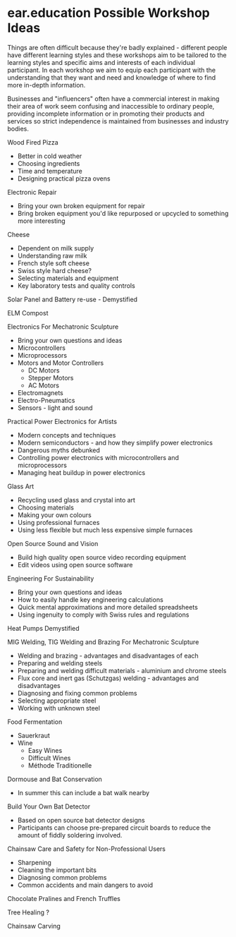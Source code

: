 # ear.education Possible Workshop Ideas

Things are often difficult because they're badly explained - different people have different learning styles and these workshops aim to be tailored to the learning styles and specific aims and interests of each individual participant. In each workshop we aim to equip each participant with the understanding that they want and need and knowledge of where to find more in-depth information.

Businesses and "influencers" often have a commercial interest in making their area of work seem confusing and inaccessible to ordinary people, providing incomplete information or in promoting their products and services so strict independence is maintained from businesses and industry bodies.

Wood Fired Pizza
  - Better in cold weather
  - Choosing ingredients
  - Time and temperature
  - Designing practical pizza ovens

Electronic Repair
  - Bring your own broken equipment for repair
  - Bring broken equipment you'd like repurposed or upcycled to something more interesting 

Cheese 
  - Dependent on milk supply
  - Understanding raw milk
  - French style soft cheese
  - Swiss style hard cheese?
  - Selecting materials and equipment
  - Key laboratory tests and quality controls

Solar Panel and Battery re-use - Demystified

ELM Compost

Electronics For Mechatronic Sculpture
  - Bring your own questions and ideas
  - Microcontrollers
  - Microprocessors
  - Motors and Motor Controllers
    - DC Motors
    - Stepper Motors
    - AC Motors
  - Electromagnets
  - Electro-Pneumatics
  - Sensors - light and sound

Practical Power Electronics for Artists
  - Modern concepts and techniques
  - Modern semiconductors - and how they simplify power electronics
  - Dangerous myths debunked
  - Controlling power electronics with microcontrollers and microprocessors
  - Managing heat buildup in power electronics

Glass Art
  - Recycling used glass and crystal into art
  - Choosing materials
  - Making your own colours
  - Using professional furnaces
  - Using less flexible but much less expensive simple furnaces

Open Source Sound and Vision
  - Build high quality open source video recording equipment
  - Edit videos using open source software

Engineering For Sustainability
  - Bring your own questions and ideas
  - How to easily handle key engineering calculations
  - Quick mental approximations and more detailed spreadsheets
  - Using ingenuity to comply with Swiss rules and regulations

Heat Pumps Demystified

MIG Welding, TIG Welding and Brazing For Mechatronic Sculpture
  - Welding and brazing - advantages and disadvantages of each
  - Preparing and welding steels
  - Preparing and welding difficult materials - aluminium and chrome steels
  - Flux core and inert gas (Schutzgas) welding - advantages and disadvantages
  - Diagnosing and fixing common problems
  - Selecting appropriate steel
  - Working with unknown steel

Food Fermentation
  - Sauerkraut
  - Wine
    - Easy Wines
    - Difficult Wines
    - Méthode Traditionelle

Dormouse and Bat Conservation
  - In summer this can include a bat walk nearby

Build Your Own Bat Detector
  - Based on open source bat detector designs
  - Participants can choose pre-prepared circuit boards to reduce the amount of fiddly soldering involved.

Chainsaw Care and Safety for Non-Professional Users
  - Sharpening
  - Cleaning the important bits
  - Diagnosing common problems
  - Common accidents and main dangers to avoid

Chocolate Pralines and French Truffles

Tree Healing ?

Chainsaw Carving
